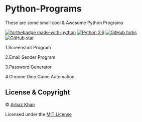# Python-Programs
These are some small cool & Awesome Python Programs

[![forthebadge made-with-python](http://ForTheBadge.com/images/badges/made-with-python.svg)](https://www.python.org/)                  [![Python 3.6](https://img.shields.io/badge/python-3.6-blue.svg)](https://www.python.org/downloads/release/python-360/) [![GitHub forks](https://img.shields.io/github/forks/arbazkhan4712/Python-Programs?style=social)](https://GitHub.com/Naereen/StrapDown.js/network/)                 [![GitHub star](https://img.shields.io/github/stars/arbazkhan4712/Python-Programs?style=social)](https://GitHub.com/Naereen/StrapDown.js/network/)


1.Screenshot Program

2.Email Sender Program

3.Password Generator

4.Chrome Dino Game Automation 

## License & Copyright
© [Arbaz Khan](https://arbazkhan4712.github.io/Contact.html)

Licensed under the [MIT License](LICENSE)
